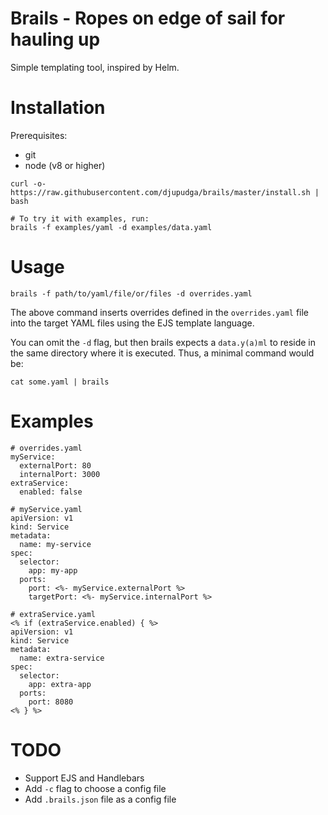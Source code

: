 # Brails - Ropes on edge of sail for hauling up

Simple templating tool, inspired by Helm.

# Installation

Prerequisites:
- git
- node (v8 or higher)

```
curl -o- https://raw.githubusercontent.com/djupudga/brails/master/install.sh | bash

# To try it with examples, run:
brails -f examples/yaml -d examples/data.yaml
```

# Usage

```
brails -f path/to/yaml/file/or/files -d overrides.yaml
```

The above command inserts overrides defined in the `overrides.yaml` file
into the target YAML files using the EJS template language.

You can omit the `-d` flag, but then brails expects a `data.y(a)ml` to reside
in the same directory where it is executed. Thus, a minimal command would be:

```
cat some.yaml | brails
```

# Examples

```
# overrides.yaml
myService:
  externalPort: 80
  internalPort: 3000
extraService:
  enabled: false

# myService.yaml
apiVersion: v1
kind: Service
metadata:
  name: my-service
spec:
  selector:
    app: my-app
  ports:
    port: <%- myService.externalPort %>
    targetPort: <%- myService.internalPort %>

# extraService.yaml
<% if (extraService.enabled) { %>
apiVersion: v1
kind: Service
metadata:
  name: extra-service
spec:
  selector:
    app: extra-app
  ports:
    port: 8080
<% } %>

```

# TODO

- Support EJS and Handlebars
- Add `-c` flag to choose a config file
- Add `.brails.json` file as a config file
